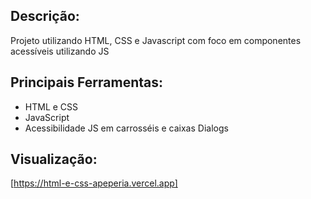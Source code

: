 ## Descrição:
Projeto utilizando HTML, CSS e Javascript com foco em componentes acessíveis utilizando JS

## Principais Ferramentas:
* HTML e CSS
* JavaScript
* Acessibilidade JS em carrosséis e caixas Dialogs

## Visualização:
[https://html-e-css-apeperia.vercel.app]
